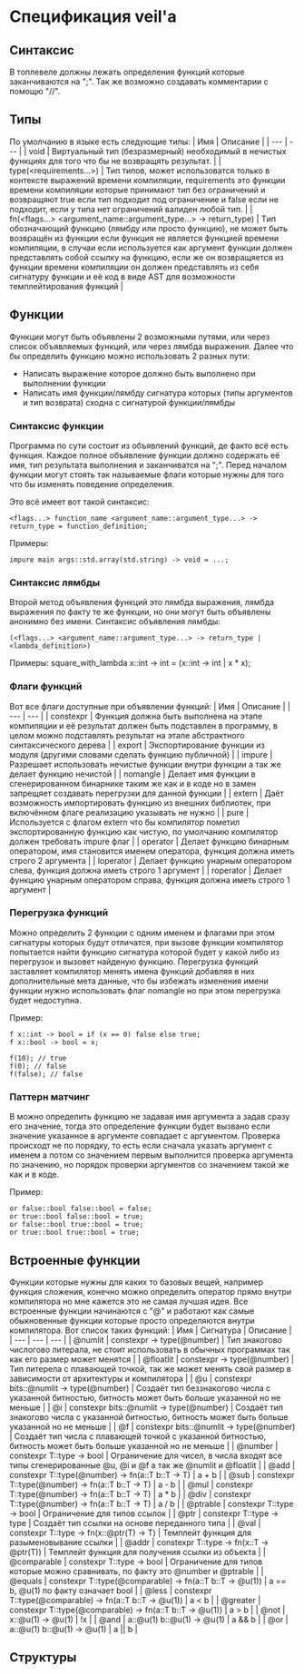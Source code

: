 # Спецификация veil'a

## Синтаксис
В топлевеле должны лежать определения функций которые заканчиваются на ";".
Так же возможно создавать комментарии с помощю "//".

## Типы
По умолчанию в языке есть следующие типы:
| Имя | Описание |
| --- | --- |
| void | Виртуальный тип (безразмерный) необходимый в нечистых функциях для того что бы не возвращять результат. |
| type(<requirements...>) | Тип типов, может использоватся только в контексте выражений времени компиляции, requirements это функции времени компиляции которые принимают тип без ограничений и возвращяют true если тип подходит под ограничение и false если не подходит, если у типа нет ограничений валиден любой тип. |
| fn(<flags...> <argument_name::argument_type...> -> return_type) | Tип обозначающий функцию (лямбду или просто функцию), не может быть возвращён из функции если функция не является функцией времени компиляции, в случаи если используется как аргумент функции должен представлять собой ссылку на функцию, если же он возвращяется из функции времени компиляции он должен представлять из себя сигнатуру функции и её код в виде AST для возможности темплейтирования функций |

## Функции
Функции могут быть объявлены 2 возможными путями, или через список объявляемых функций,
или через лямбда выражения. Далее что бы определить функцию можно использовать 2 разных пути:
- Написать выражение которое должно быть выполнено при выполнении функции
- Написать имя функции/лямбду сигнатура которых (типы аргументов и тип возврата) сходна с сигнатурой функции/лямбды

### Синтаксис функции
Программа по сути состоит из объявлений функций, де факто всё есть функция.
Каждое полное объявление функции должно содержать её имя, тип результата выполнения
и заканчиватся на ";". Перед началом функции могут стоять так называемые флаги
которые нужны для того что бы изменять поведение определения.

Это всё имеет вот такой синтаксис:
```
<flags...> function_name <argument_name::argument_type...> -> return_type = function_definition;
```

Примеры:
```
impure main args::std.array(std.string) -> void = ...;
```

### Синтаксис лямбды
Второй метод объявления функций это лямбда выражения, лямбда выражения по факту те же функции,
но они могут быть объявлены анонимно без имени. Синтаксис объявления лямбды:
```
(<flags...> <argument_name::argument_type...> -> return_type | <lambda_definition>)
```

Примеры:
square_with_lambda x::int -> int = (x::int -> int | x * x);

### Флаги функций
Вот все флаги доступные при объявлении функций:
| Имя | Описание |
| --- | --- |
| constexpr | Функция должна быть выполнена на этапе компиляции и её результат должен быть подставлен в программу, в целом можно подставлять результат на этапе абстрактного синтаксического дерева |
| export | Экспортирование функции из модуля (другими словами сделать функцию публичной) |
| impure | Разрешает использовать нечистые функции внутри функции а так же делает функцию нечистой |
| nomangle | Делает имя функции в сгенерированном бинарнике таким же как и в коде но в замен запрещяет создавать перегрузки для данной функции |
| extern | Даёт возможность импортировать функцию из внешних библиотек, при включённом флаге реализацию указывать не нужно |
| pure | Используется с флагом extern что бы компилятор пометил экспортированную функцию как чистую, по умолчанию компилятор должен требовать impure флаг |
| operator | Делает функцию бинарным оператором, имя становится именем оператора, функция должна иметь строго 2 аргумента |
| loperator | Делает функцию унарным оператором слева, функция должна иметь строго 1 аргумент |
| roperator | Делает функцию унарным оператором справа, функция должна иметь строго 1 аргумент |

### Перегрузка функций
Можно определить 2 функции с одним именем и флагами при этом сигнатуры которых будут отличатся,
при вызове функции компилятор попытается найти функцию сигнатура которой будет у какой либо из перегрузок
и вызовет найденую функцию. Перегрузка функций заставляет компилятор менять имена функций добавляя в них дополнительные
мета данные, что бы избежать изменения имени функции нужно использовать флаг nomangle но при этом
перегрузка будет недоступна.

Пример:
```
f x::int -> bool = if (x == 0) false else true;
f x::bool -> bool = x;

f(10); // true
f(0); // false
f(false); // false
```

### Паттерн матчинг
В можно определить функцию не задавая имя аргумента а задав сразу его значение,
тогда это определение функции будет вызвано если значение указанное в аргументе
совпадает с аргументом. Проверка происходт не по порядку, то есть если сначала
указать аргумент с именем а потом со значением первым выполнится проверка аргумента по значению,
но порядок проверки аргументов со значением такой же как и в коде.

Пример:
```
or false::bool false::bool = false;
or true::bool false::bool = true;
or false::bool true::bool = true;
or true::bool true::bool = true;
```

## Встроенные функции
Функции которые нужны для каких то базовых вещей, например функция сложения,
конечно можно определить оператор прямо внутри компилятора но мне кажется это не самая лучшая идея.
Все встроенные функции начинаются с "@" и работают как самые обыкновенные функции которые просто определяются внутри компилятора.
Вот список таких функций:
| Имя | Сигнатура | Описание |
| --- | --- | --- |
| @numlit | constexpr -> type(@number) | Тип знакогово числогово литерала, не стоит использовать в обычных программах так как его размер может менятся |
| @floatlit | constexpr -> type(@number) | Тип литерела с плавающей точкой, так же может менять свой размер в зависимости от архитектуры и компилятора |
| @u | constexpr bits::@numlit -> type(@number) | Создаёт тип беззнакогово числа с указанной битностью, битность может быть больше указанной но не меньше |
| @i | constexpr bits::@numlit -> type(@number) | Создаёт тип знакогово числа с указанной битностью, битность может быть больше указанной но не меньше |
| @f | constexpr bits::@numlit -> type(@number) | Создаёт тип числа с плавающей точкой с указанной битностью, битность может быть больше указанной но не меньше |
| @number | constexpr T::type -> bool | Ограничение для чисел, в числа входят все типы сгенерированные @u, @i и @f а так же @numlit и @floatlit |
| @add | constexpr T::type(@number) -> fn(a::T b::T -> T) | a + b |
| @sub | constexpr T::type(@number) -> fn(a::T b::T -> T) | a - b |
| @mul | constexpr T::type(@number) -> fn(a::T b::T -> T) | a * b |
| @div | constexpr T::type(@number) -> fn(a::T b::T -> T) | a / b |
| @ptrable | constexpr T::type -> bool | Ограничение для типов ссылок |
| @ptr | constexpr T::type -> type | Создаёт тип ссылки на основе переданного типа |
| @val | constexpr T::type -> fn(x::@ptr(T) -> T) | Темплейт функция для разыменовывание ссылки |
| @addr | constexpr T::type -> fn(x::T -> @ptr(T)) | Темплейт функция для получения ссылки из объекта |
| @comparable | constexpr T::type -> bool | Ограничение для типов которые можно сравнивать, по факту это @number и @ptrable |
| @equals | constexpr T::type(@comparable) -> fn(a::T b::T -> @u(1)) | a == b, @u(1) по факту означает bool |
| @less | constexpr T::type(@comparable) -> fn(a::T b::T -> @u(1)) | a < b |
| @greater | constexpr T::type(@comparable) -> fn(a::T b::T -> @u(1)) | a > b |
| @not | x::@u(1) -> @u(1) | !x |
| @and | a::@u(1) b::@u(1) -> @u(1) | a && b |
| @or | a::@u(1) b::@u(1) -> @u(1) | a || b |

## Структуры

